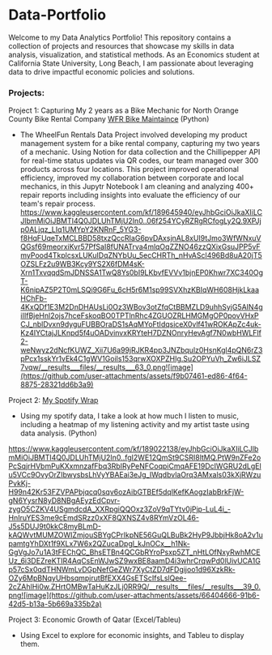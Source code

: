 # Data-Portfolio
Welcome to my Data Analytics Portfolio! This repository contains a collection of projects and resources that showcase my skills in data analysis, visualization, and statistical methods. As an Economics student at California State University, Long Beach, I am passionate about leveraging data to drive impactful economic policies and solutions.

### Projects:
Project 1: Capturing My 2 years as a Bike Mechanic for North Orange County Bike Rental Company  [WFR Bike Maintaince](https://www.kaggle.com/code/robertmounce/wheel-fun-rentals-cleaning-and-analysis) (Python) 
- The WheelFun Rentals Data Project involved developing my product management system for a bike rental company, capturing my two years of a mechanic. Using Notion for data collection and the Chillipepper API for real-time status updates via QR codes, our team managed over 300 products across four locations. This project improved operational efficiency, improved my collaboration between corporate and local mechanics, in this Jupytr Notebook I am cleaning and analyzing 400+ repair reports including insights into evaluate the efficiency of our team's repair process. 
https://www.kaggleusercontent.com/kf/189645940/eyJhbGciOiJkaXIiLCJlbmMiOiJBMTI4Q0JDLUhTMjU2In0..06f254YCyRZRgRCfogLy2Q.9XPJjp0ALjqz_LIq1UMYpY2KNRnF_5YG3-f8HqFUqeTxMCLBBD58txzQccRIaG6pvDAxsjnAL8xUI9tJmo3WfWNxuVQGsf69meorxiKvr57PfSaI8fUNATrva4mlqOqZZNO46zzQXixGsuJPP5vFmyPood4TkplcsxLUKuIDqZNYbUu_5ecCHRTh_nHvAScl496Bd8uA20jT5OZSLFz2u9WB3Kcy9YS2X6fDM4sK-Xrn1TxvqqdSmJDNSSA1TwQ8Ys0bI9LKbvfEVVv1bjnEP0Khwr7XC340OgT-K6nipAZ5P2T0mLSQi9G6Fu_6cH5r6M1sp99SVXhzKBIqWH608HjkLkaaHChFb-4KxQDf1E3M2DnDHAUsLi0Oz3WBov3otZfqCtBBMZLD9uhhSyjG5AIN4giIIfBjeHnl2ojs7hceFskoqBO0TPTlnRhc4ZGUOZRLHMGMgOP0povVHxPCJ_nblDvxn9dyguFUBBOraDS1sAqMYoFtIdqsiceX0vlf41wROKApZc4uk-Kz4IYCtajJLKnpd5f4uOADvinvxKRYteH7DZNOnryHevAgf7N0wbHWLFlf2-weNwyz2dNcfKUWZ_Xii7U6a99jRJKR4pp3JNZbqulz0HsnKgl4pQN6rZ3pPcx1sskYr1vEk4C1gWV1Goils153qrwXOXPZHIg.Su2OPYuVh_Zw6iJLSZ7vqw/__results___files/__results___63_0.png![image](https://github.com/user-attachments/assets/f9b07461-ed86-4f64-8875-28321dd6b3a9)



Project 2: [My Spotify Wrap](https://www.kaggle.com/code/robertmounce/my-own-spotify-wrap)
- Using my spotify data, I take a look at how much I listen to music, including a heatmap of my listening activity and my artist taste using data analysis. (Python)



https://www.kaggleusercontent.com/kf/189022138/eyJhbGciOiJkaXIiLCJlbmMiOiJBMTI4Q0JDLUhTMjU2In0..fgI2WE12QmSt9CSRI8ltMQ.PtW9nZFe2oPcSqjrHVbmPuKXxmnzafFbq3RbIRyPeNFCoqpiCmqAFE19DcIWGRU2dLgElu5VCc9OvyOrZIbwysbsLhVyYBAEai3eJg_IWqdbvlaOrq3AMxals03kXjRWzuPvkKj-H99n42Kr53FZVPAPbjqcq0sqv6ozAibGTBEf5dqIKefKAogzIabBrkFjW-gN6YysrN8yD8NBgAEyzEdCpvr-zygO5CZKV4USgmdcdA_XXRpgiQQOxz3ZoV9qTYtv0jPjp-LuL4i_-HnIruYES3me9cEmdSRzz0xXF8QXNSZ4v8RYmVzOL46-J5s5DUJ9t0kkC8myBLmD-kAQWvtMUMZOWIZmjouSBYgCPrIkpNE56GuQLBuBk2HyP9JbbjHk8oA2v1upamtgYhDXt1f9XLx7W6x2QZucaDpgl_kJnOCx__h1Nk-GgVgJo7u1A3tFEChQC_BhsETBn4QCGbRYroPsxp5ZT_nHtLOfNxyRwhMCEUz_6i3DEZreKTIR4AqCsEnWJwSZ9wxBE8aamD4i3whrCrqwPd0lUivUCA1Gp57cSx0qdTHNWmLvDGpNefGeZWr7XyCtZD7dFDgijoo1d96XzkRk-OZy6MpBNqyUHbsqmpjrutBfEXX4GsETScIfsLslQee-2cZAhlHi0w.ZHrtOMBwTaHuKzJLj0RR9Q/__results___files/__results___39_0.png![image](https://github.com/user-attachments/assets/66404666-91b6-42d5-b13a-5b669a335b2a)

Project 3: Economic Growth of Qatar (Excel/Tableu) 
- Using Excel to explore for economic insights, and Tableu to display them. 
 

